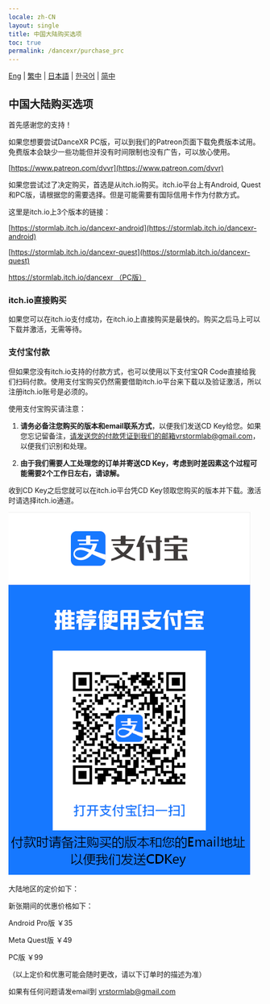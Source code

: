 ```yaml
---
locale: zh-CN
layout: single
title: 中国大陆购买选项
toc: true
permalink: /dancexr/purchase_prc
---
```

[Eng](/dancexr/purchase_prc) | [繁中](/tw/dancexr/purchase_prc) | [日本語](/jp/dancexr/purchase_prc) | [한국어](/kr/dancexr/purchase_prc) | [简中](/zh/dancexr/purchase_prc)


## 中国大陆购买选项

首先感谢您的支持！

如果您想要尝试DanceXR PC版，可以到我们的Patreon页面下载免费版本试用。免费版本会缺少一些功能但并没有时间限制也没有广告，可以放心使用。

[https://www.patreon.com/dvvr](https://www.patreon.com/dvvr)


如果您尝试过了决定购买，首选是从itch.io购买。itch.io平台上有Android, Quest和PC版，请根据您的需要选择。但是可能需要有国际信用卡作为付款方式。

这里是itch.io上3个版本的链接：

[https://stormlab.itch.io/dancexr-android](https://stormlab.itch.io/dancexr-android)

[https://stormlab.itch.io/dancexr-quest](https://stormlab.itch.io/dancexr-quest)

[https://stormlab.itch.io/dancexr （PC版）](https://stormlab.itch.io/dancexr)


### itch.io直接购买

如果您可以在itch.io支付成功，在itch.io上直接购买是最快的。购买之后马上可以下载并激活，无需等待。

### 支付宝付款

但如果您没有itch.io支持的付款方式，也可以使用以下支付宝QR Code直接给我们扫码付款。使用支付宝购买仍然需要借助itch.io平台来下载以及验证激活，所以注册itch.io账号是必须的。

使用支付宝购买请注意：
1. **请务必备注您购买的版本和email联系方式**，以便我们发送CD Key给您。如果您忘记留备注，请发送您的付款凭证到我们的邮箱vrstormlab@gmail.com，以便我们识别和处理。

2. **由于我们需要人工处理您的订单并寄送CD Key，考虑到时差因素这个过程可能需要2个工作日左右，请谅解。** 

收到CD Key之后您就可以在itch.io平台凭CD Key领取您购买的版本并下载。激活时请选择itch.io通道。

![Alipay Code](/images/vrstormlab_alipay.png)


大陆地区的定价如下：

新张期间的优惠价格如下：

Android Pro版  ￥35

Meta Quest版   ￥49

PC版   ￥99

（以上定价和优惠可能会随时更改，请以下订单时的描述为准）

如果有任何问题请发email到 vrstormlab@gmail.com
